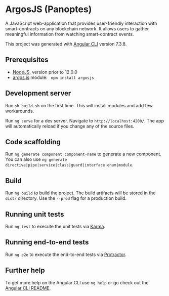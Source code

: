 # ArgosJS (Panoptes)
A JavaScript web-application that provides user-friendly interaction with smart-contracts on any blockchain network. It allows users to gather meaningful information from watching smart-contract events. 

This project was generated with [Angular CLI](https://github.com/angular/angular-cli) version 7.3.8.

## Prerequisites
- [NodeJS](), version prior to 12.0.0
- [argos.js]() module: ``` npm install argosjs```

## Development server

Run `sh build.sh` on the first time. This will install modules and add few workarounds.

Run `ng serve` for a dev server. Navigate to `http://localhost:4200/`. The app will automatically reload if you change any of the source files.

## Code scaffolding

Run `ng generate component component-name` to generate a new component. You can also use `ng generate directive|pipe|service|class|guard|interface|enum|module`.

## Build

Run `ng build` to build the project. The build artifacts will be stored in the `dist/` directory. Use the `--prod` flag for a production build.

## Running unit tests

Run `ng test` to execute the unit tests via [Karma](https://karma-runner.github.io).

## Running end-to-end tests

Run `ng e2e` to execute the end-to-end tests via [Protractor](http://www.protractortest.org/).

## Further help

To get more help on the Angular CLI use `ng help` or go check out the [Angular CLI README](https://github.com/angular/angular-cli/blob/master/README.md).
